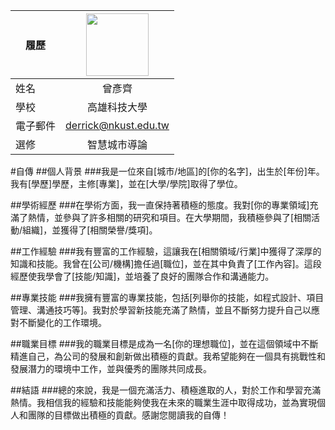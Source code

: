 |      履歷        |<img src="https://avatars.githubusercontent.com/u/22648375?v=4" width=100 height=100/>|
| ---------------- |:-----------------------------:|
| 姓名             | 曾彥齊                  |
| 學校             | 高雄科技大學                  |
| 電子郵件         | derrick@nkust.edu.tw          |
| 選修             | 智慧城市導論                  |
#自傳
##個人背景
###我是一位來自[城市/地區]的[你的名字]，出生於[年份]年。我有[學歷]學歷，主修[專業]，並在[大學/學院]取得了學位。

##學術經歷
###在學術方面，我一直保持著積極的態度。我對[你的專業領域]充滿了熱情，並參與了許多相關的研究和項目。在大學期間，我積極參與了[相關活動/組織]，並獲得了[相關榮譽/獎項]。

##工作經驗
###我有豐富的工作經驗，這讓我在[相關領域/行業]中獲得了深厚的知識和技能。我曾在[公司/機構]擔任過[職位]，並在其中負責了[工作內容]。這段經歷使我學會了[技能/知識]，並培養了良好的團隊合作和溝通能力。

##專業技能
###我擁有豐富的專業技能，包括[列舉你的技能，如程式設計、項目管理、溝通技巧等]。我對於學習新技能充滿了熱情，並且不斷努力提升自己以應對不斷變化的工作環境。

##職業目標
###我的職業目標是成為一名[你的理想職位]，並在這個領域中不斷精進自己，為公司的發展和創新做出積極的貢獻。我希望能夠在一個具有挑戰性和發展潛力的環境中工作，並與優秀的團隊共同成長。

##結語
###總的來說，我是一個充滿活力、積極進取的人，對於工作和學習充滿熱情。我相信我的經驗和技能能夠使我在未來的職業生涯中取得成功，並為實現個人和團隊的目標做出積極的貢獻。感謝您閱讀我的自傳！
